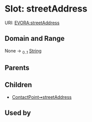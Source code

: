 
# Slot: streetAddress



URI: [EVORA:streetAddress](https://evora-project.eu/streetAddress)


## Domain and Range

None &#8594;  <sub>0..1</sub> [String](types/String.md)

## Parents


## Children

 *  [ContactPoint➞streetAddress](ContactPoint_streetAddress.md)

## Used by

